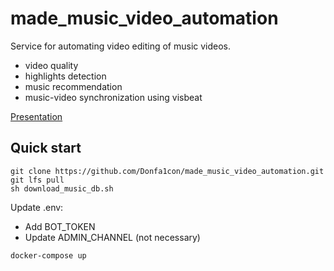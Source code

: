 # made_music_video_automation

Service for automating video editing of music videos.

- video quality
- highlights detection
- music recommendation
- music-video synchronization using visbeat

[Presentation](https://docs.google.com/presentation/d/1qstVFZ1bPfrbmPP4vF9n-nuKQHR6GYt2SaDdD0eRTik/edit?usp=sharing)

## Quick start

```
git clone https://github.com/Donfa1con/made_music_video_automation.git
git lfs pull
sh download_music_db.sh
```
Update .env:
- Add BOT_TOKEN
- Update ADMIN_CHANNEL (not necessary)
```
docker-compose up
```
